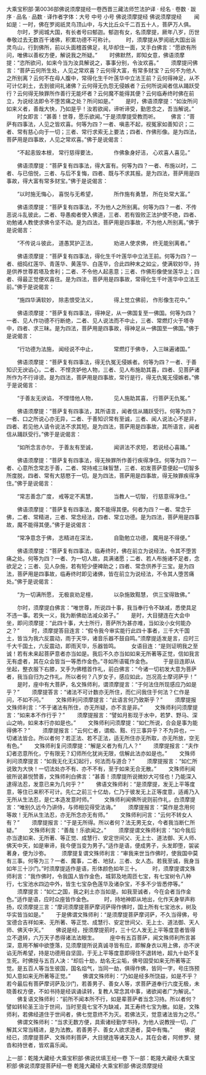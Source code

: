 大乘宝积部·第0036部佛说须摩提经一卷西晋三藏法师竺法护译
· 经名 · 卷数 · 跋序
· 品名 · 品数 · 译作者字体：大号 中号 小号
佛说须摩提经
佛说须摩提经
　　闻如是：一时，佛在罗阅祇灵鸟顶山中，与大比丘众千二百五十人，菩萨万人俱。
　　尔时，罗阅城大国，有长者号曰郁迦。郁迦有女，名须摩提，厥年八岁，历世奉敬过去无数百千诸佛，积累功德不可称计。
　　时，须摩提从罗阅祇大国出诣灵鸟山，行到佛所，前以头面稽首佛足，礼毕却住一面，叉手白佛言：“愿欲有所问，唯佛以善权方便，解说我之所疑。”
　　时佛默然，即知女意，佛语须摩提：“恣所欲问，如来今当为汝具解说之，事事分别，令汝欢喜。”
　　须摩提问佛言：“菩萨云何所生处，人见之常欢喜？云何得大富，有常多财宝？云何不为他人之所别离？云何不在母人腹中，常得化生千叶莲华中立法王前？云何得神足，从不可计亿刹土，去到彼间礼诸佛？云何得无仇怨无侵嫉者？云何所说闻者信从踊跃受行？云何得无殃罪所作善行无能坏者？云何魔不能得其便？云何临寿终时佛在前立，为说经法即令不堕苦痛之处？所问如是。”
　　是时，佛语须摩提：“如汝所问如来义者，善哉大快，乃如是乎！汝若欲闻，谛听谛受，勤思念之，吾当解说。”
　　时女即言：“甚善！世尊，愿乐欲闻。”于是须摩提受教而听。
　　佛言：“菩萨有四事法，人见之皆欢喜。何等为四？一者、嗔恚不起，视冤家如善知识；二者、常有慈心向于一切；三者、常行求索无上要法；四者、作佛形像。是为四法，菩萨用是四事故，人见之常欢喜。”佛于是说偈言：

　　“不起恚毁本根， 常行慈得要法，
　　　作佛象身好洁， 心欢喜人喜见。”

　　佛语须摩提：“菩萨复有四事法，得大富有。何等为四？一者、布施以时，二者、与已倍悦，三者、与后不复悔，四者、既与不求其报。是为四法，菩萨用是四事故，得大富有常多财宝。”佛于是说偈言：

　　“以时施无悔心， 喜悦与无希望，
　　　所作施有勇慧， 所在处常大富。”

　　佛语须摩提：“菩萨复有四事法，不为他人之所别离。何等为四？一者、不传恶说斗乱彼此，二者、导愚痴者使入佛道，三者、若有毁败正法护使不绝，四者、劝勉诸人教使求佛令坚不动。是为四法，菩萨用是四事故，不为他人所别离。”佛于是说偈言：

　　“不传说斗彼此， 道愚冥护正法，
　　　劝进人使求佛， 终无能别离者。”

　　佛语须摩提：“菩萨复有四事法，得化生千叶莲华中立法王前。何等为四？一者、细捣红莲华、青莲华、黄莲华、白莲华，合此四种末之如尘，使满软妙华，持是供养世尊若塔及舍利；二者、不令他人起恚意；三者、作佛形像使坐莲华上；四者、得最正觉便欢喜住。是为四法，菩萨用是四事故，常得化生千叶莲华中立法王前。”佛于是说偈言：

　　“施四华满软妙， 除恚恨受法义，
　　　得上觉立佛前， 作形像生花中。”

　　佛语须摩提：“菩萨复有四事法，得神足，从一佛国复至一佛国。何等为四？一者、见人作功德不行断绝，二者、见人说法而不中止，三者、常燃灯火于塔寺中，四者、求三昧。是为四法，菩萨用是四事故，得神足从一佛国至一佛国。”佛于是说偈言：

　　“行功德为法施， 闻经说不中止，
　　　常燃灯于佛寺， 入三昧遍诸国。”

　　佛语须摩提：“菩萨复有四事法，得无仇冤无侵嫉者。何等为四？一者、于善知识无谀谄心，二者、不悭贪妒他人物，三者、见人布施助其喜，四者、见菩萨诸所作为不行诽谤。是为四法，菩萨用是四事故，常行是行，得无仇冤无侵嫉者。”佛于是说偈言：

　　“于善友无谀谄， 不悭惜他人物，
　　　见人施助其喜， 行菩萨无仇冤。”

　　佛语须摩提：“菩萨复有四事法，其所语言，闻者信从踊跃受行。何等为四？一者、口之所说心亦无异，二者、于善知识常有至诚，三者、闻人说法心不是非，四者、若见他人请令说法不求其短。是为四法，菩萨用是四事故，其所语言，闻者信从踊跃受行。”佛于是说偈言：

　　“如所念言亦尔， 于善友有至诚，
　　　闻讲法不求短， 若说经心喜踊。”

　　佛语须摩提：“菩萨复有四事法，得无殃罪所作善行疾得净住。何等为四？一者、心意所念常志于善，二者、常持戒三昧智慧，三者、初发菩萨意便起一切智多所度脱，四者、常有大慈愍于一切。是为四法，菩萨用是四事故，得无殃罪疾得净住。”佛于是说偈言：

　　“常志善念广度， 戒等定不离慧，
　　　当教人一切智， 行慈意得净住。”

　　佛语须摩提：“菩萨复有四事法，魔不能得其便。何者为四？一者、常念于佛，二者、常精进，三者、常念经法，四者、常立功德。是为四法，菩萨用是四事故，魔不能得其便。”佛于是说偈言：

　　“常净意念于佛， 志精进在深法，
　　　自勖勉立功德， 魔用是不得便。”

　　佛语须摩提：“菩萨复有四事法，临寿终时，佛在前立为说经法，令其不堕苦痛之处。何等为四？一者、为一切人故，具满诸愿；二者、若人布施诸不足者，念欲足之；三者、见人杂施，若有短少便裨助之；四者、常念供养于三宝。是为四法，菩萨用是四事故，临寿终时即见诸佛，皆在前立为说经法，不令其人堕苦痛处。”佛于是说偈言：

　　“为一切满所愿， 无极哀劝足檀，
　　　以杂施致黠慧， 供三宝得致佛。”

　　尔时，须摩提白佛言：“唯世尊，所说四十事，我当奉行令不缺减，悉使具足不违一事。若失一义，我为断佛劫法减众弟子。”
　　是时，大目揵连在大会中坐，即问须摩提：“此四十事，大士所行，菩萨所为甚亦难，当如汝小女何能办之？”
　　时，须摩提答目连言：“假令我今审实能行此四十事者，三千大千国土，皆当为我六反震动，雨于天华，诸音乐器不鼓自鸣。”须摩提适发是言，应时三千大千国土，六反震动，即雨天华，乐器皆鸣。
　　女语目连：“是则证明我之至诚！若有未来起菩萨意者亦当如是。我后不久亦当如如来无所著等正觉，信如我言无有虚者，其在众会皆当一等悉作金色。”寻如所语辄作金色。
　　于是目连即从坐起，整衣服下右膝，叉手为佛稽首作礼，前白佛言：“今诸一切初发大意为菩萨者，我当自归为之作礼。所以者何？八岁女子，感应如此，岂况高士摩诃萨乎！”
　　是时，座中有大菩萨，名文殊师利，谓须摩提言：“于何法住所现感应乃如是乎？”
　　须摩提答言：“诸法不可计数亦无所住，而仁问我住于何法？仁作是问，不如不问。”
　　文殊师利问须摩提言：“此语言何乃致斯乎？”
　　须摩提报文殊师利言：“不于诸法有所住，亦无所疑，亦不言是非。”
　　文殊师利问须摩提言：“如来本不作行乎？”
　　须摩提报言：“譬如月影现于水中，若梦、野马、深山之响，如来本行亦如是也。”
　　文殊师利问须摩提：“如仁所说，合会是事为能得佛不？”
　　须摩提报言：“云何仁者，谓痴、黠、行三事异乎？不为异也，一切诸法皆合。所以者何？若正法、若不正法，适无所住亦无所取，亦无所放，空无有色。”
　　文殊师利复问须摩提：“解是义者为有几人？”
　　须摩提报言：“夫作幻者恣意所化，宁有限无？幻师所化犹尚无限，信解此法亦如是也。”
　　文殊师利问须摩提言：“如我无化无幻起行，何法而与道合？”
　　须摩提报言：“如仁所说致为大快！一切法处亦不有、亦不不有，至于如来无合无散。”
　　文殊师利闻彼所说甚悦赞善，文殊师利白佛言：“甚善！须摩提所说微妙大可怪也！乃能深入逮得法忍，发意已来为几何乎？”
　　佛语文殊师利：“是须摩提，发无上平等度意，等住已来积不可计。先仁之前三十亿劫，仁乃于彼发无上正等度意，适甫乃入无所从生法忍，是仁本造发意时师。”
　　文殊师利闻佛所说则前作礼，白须摩提言：“唯别久远今乃讲侍，与师相见得受法诲。”
　　须摩提报言：“莫作是念用何等故！无所从生法忍，亦无所念亦无有师。”
　　文殊师利问言：“云何不转女人有？”
　　须摩提报言：“于是无所得。所以者何？法无男无女，今者我当断仁所疑。”
　　文殊师利言：“善哉！乐欲闻之。”
　　须摩提谓文殊师利言：“如今我后亦当逮如来、无所著、等正觉、成慧行、安定世间父、无上士、道法御、天人师、佛天中天，如是审谛，我今便当变为男子。”适作是语，便成男子，头发即堕，袈裟著身，便为沙弥。
　　须摩提复谓文殊师利言：“审我来世当作佛时，使我国中莫有三事。何等为三？一者、魔事，二者、地狱，三者、女人态。若我至诚，我身当如年三十沙门。”时须摩提适作是语，形体颜色如年三十。
　　时，须摩提谓文殊师利言：“我作佛时，令我国人皆作金色，城郭及地周匝七宝，有七宝树令八种行，七宝池水四边中外，皆生七宝杂色莲华及诸杂宝，不多不少皆悉停等。”
　　须摩提言：“如仁之国，我之刹土亦当如是。如我至诚者，今在会者当作金色。”适作是语，应时众座皆作金色。
　　时，持地神即从地出，化作天身举声称扬，叹须摩提三言：“摩诃须摩提菩萨摩诃萨得作佛时，国土所有七宝池水，树及华实皆当如是。”
　　于是佛谓文殊师利：“是须摩提菩萨摩诃萨，不久当得佛，号宝德合吉祥如来、无所著、等正觉、成慧行、安定世间父、无上士、道法御、天人师、佛天中天。”
　　佛说是经，授须摩提莂时，三十亿人发无上平等度意者皆得立不退转，六万天子悉得诸法法眼生。
　　座中有五百菩萨，闻文殊师利所言甚深，意用不解中欲堕落，见须摩提所说真诚寻皆有应，即解身衣以用上佛，亦不谀谄无所希望，持是功德用自坚固，于无上平等度意即得住不退转地，超九十劫不复生死。时佛授与五百人决：“却后十劫，劫名无尘垢，佛号固受如来无所著等正觉。是五百人等当生彼国，国名焰气，当同一劫，俱得作佛，皆同一字，号庄饰预知人意如来无所著等正觉。”
　　佛谓文殊师利：“乃如是经多所饶益，如是不乎？若今最后有菩萨摩诃萨及沙门，若善男子、善女人等，求菩萨道奉行六度无极，未晓善权方便，不如书持是经讽诵读转，复教人常念其中事，诸欲闻者广为解说。”
　　佛复语文殊师利：“前所不闻本所不行，如是辈菩萨者当念习持。所以者何？譬如转轮圣王治于世间，当时至竟七宝不为缺减，其王寿终七宝为散。如是，文殊师利，若佛经道住于世间者，佛七觉意终不为灭。若佛法灭，觉意诸法皆为之尽。”
　　佛谓文殊师利：“当求无数方便，具索诸经勤学书持，为他人说教授一切，广解其义常当精进，是为法教。若善男子、善女人欲求道者，莫中有悔。”
　　佛说经已，须摩提菩萨、文殊师利菩萨，大目揵连等诸天及人，其在会者，阿修罗、揵沓和持世者，皆欢喜乐闻。

上一部：乾隆大藏经·大乘宝积部·佛说优填王经一卷
下一部：乾隆大藏经·大乘宝积部·佛说须摩提菩萨经一卷
乾隆大藏经·大乘宝积部·佛说须摩提经